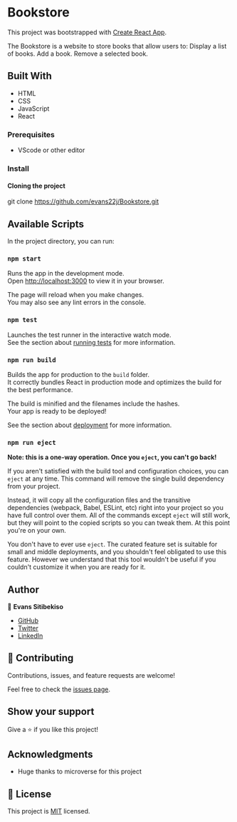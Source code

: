 # Bookstore

This project was bootstrapped with [Create React App](https://github.com/facebook/create-react-app).

The Bookstore is a website to store books that allow users to: Display a list of books. Add a book. Remove a selected book.


<!-- ## Live demo comming soon-->

<!-- [Live Demo Link]( ) comming soon-->

## Built With

- HTML
- CSS
- JavaScript
- React

### Prerequisites

- VScode or other editor

### Install

#### Cloning the project

git clone https://github.com/evans22j/Bookstore.git <Your-Build-Directory>

## Available Scripts

In the project directory, you can run:

### `npm start`

Runs the app in the development mode.\
Open [http://localhost:3000](http://localhost:3000) to view it in your browser.

The page will reload when you make changes.\
You may also see any lint errors in the console.

### `npm test`

Launches the test runner in the interactive watch mode.\
See the section about [running tests](https://facebook.github.io/create-react-app/docs/running-tests) for more information.

### `npm run build`

Builds the app for production to the `build` folder.\
It correctly bundles React in production mode and optimizes the build for the best performance.

The build is minified and the filenames include the hashes.\
Your app is ready to be deployed!

See the section about [deployment](https://facebook.github.io/create-react-app/docs/deployment) for more information.

### `npm run eject`

**Note: this is a one-way operation. Once you `eject`, you can't go back!**

If you aren't satisfied with the build tool and configuration choices, you can `eject` at any time. This command will remove the single build dependency from your project.

Instead, it will copy all the configuration files and the transitive dependencies (webpack, Babel, ESLint, etc) right into your project so you have full control over them. All of the commands except `eject` will still work, but they will point to the copied scripts so you can tweak them. At this point you're on your own.

You don't have to ever use `eject`. The curated feature set is suitable for small and middle deployments, and you shouldn't feel obligated to use this feature. However we understand that this tool wouldn't be useful if you couldn't customize it when you are ready for it.

## Author

👤 **Evans Sitibekiso**

- [GitHub](https://github.com/evans22j)
- [Twitter](https://twitter.com/Evans_22J)
- [LinkedIn](https://www.linkedin.com/in/evans-sitibekiso-a85753202/)

## 🤝 Contributing

Contributions, issues, and feature requests are welcome!

Feel free to check the [issues page](../../issues/).

## Show your support

Give a ⭐️ if you like this project!

## Acknowledgments

- Huge thanks to microverse for this project


## 📝 License

This project is [MIT](https://github.com/microverseinc/readme-template/blob/master/MIT.md) licensed.